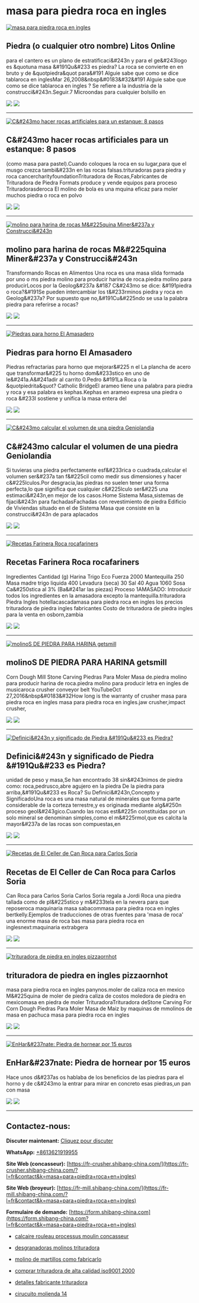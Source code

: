 # masa para piedra roca en ingles

<a href="https://swt.shibang-china.com/?l=fr&img&k=masa+para+piedra+roca+en+ingles" target="_blank">![masa para piedra roca en ingles](http://static.shibang-china.com/all-800x300/1081.jpg)</a>

## Piedra (o cualquier otro nombre) Litos Online
para el cantero es un plano de estratificaci&#243n y para el ge&#243logo es &quotuna masa &#191Qu&#233 es piedra? La roca se convierte en en bruto y de &quotpiedra&quot para&#191 Alguie sabe que como se dice tablaroca en inglesMar 26,2008&nbsp&#0183&#32&#191 Alguie sabe que como se dice tablaroca en ingles ? Se refiere a la industria de la construcci&#243n.Seguir.7 Microondas para cualquier bolsillo en


<a href="https://whatsapp.shibangsoft.com/WhatsApp.php" target="_blank" title="WhatsApp">![](http://static.shibang-china.com/icon/whatsapp.png)</a> <a href="https://swt.shibang-china.com/?l=fr&icon&k=masa+para+piedra+roca+en+ingles" target="_blank">![](http://static.shibang-china.com/icon/chat-fr.png)</a>

---

<a href="https://swt.shibang-china.com/?l=fr&img&k=masa+para+piedra+roca+en+ingles" target="_blank">![C&#243mo hacer rocas artificiales para un estanque: 8 pasos](http://static.shibang-china.com/all-800x300/815.jpg)</a>

## C&#243mo hacer rocas artificiales para un estanque: 8 pasos
(como masa para pastel).Cuando coloques la roca en su lugar,para que el musgo crezca tambi&#233n en las rocas falsas.trituradoras para piedra y roca cancercharityfoundationTrituradora de Rocas,Fabricantes de Trituradora de Piedra Formats produce y vende equipos para proceso Trituradorasderoca El molino de bola es una mquina eficaz para moler muchos piedra o roca en polvo


<a href="https://whatsapp.shibangsoft.com/WhatsApp.php" target="_blank" title="WhatsApp">![](http://static.shibang-china.com/icon/whatsapp.png)</a> <a href="https://swt.shibang-china.com/?l=fr&icon&k=masa+para+piedra+roca+en+ingles" target="_blank">![](http://static.shibang-china.com/icon/chat-fr.png)</a>

---

<a href="https://swt.shibang-china.com/?l=fr&img&k=masa+para+piedra+roca+en+ingles" target="_blank">![molino para harina de rocas M&#225quina Miner&#237a y Construcci&#243n](http://static.shibang-china.com/all-800x300/1085.jpg)</a>

## molino para harina de rocas M&#225quina Miner&#237a y Construcci&#243n
Transformando Rocas en Alimentos Una roca es una masa slida formada por uno o ms piedra molino para producir harina de roca.piedra molino para producirLocos por la Geolog&#237a &#187 C&#243mo se dice: &#191piedra o roca?&#191Se pueden intercambiar los t&#233rminos piedra y roca en Geolog&#237a? Por supuesto que no,&#191Cu&#225ndo se usa la palabra piedra para referirse a rocas?


<a href="https://whatsapp.shibangsoft.com/WhatsApp.php" target="_blank" title="WhatsApp">![](http://static.shibang-china.com/icon/whatsapp.png)</a> <a href="https://swt.shibang-china.com/?l=fr&icon&k=masa+para+piedra+roca+en+ingles" target="_blank">![](http://static.shibang-china.com/icon/chat-fr.png)</a>

---

<a href="https://swt.shibang-china.com/?l=fr&img&k=masa+para+piedra+roca+en+ingles" target="_blank">![Piedras para horno El Amasadero](http://static.shibang-china.com/all-800x300/1107.jpg)</a>

## Piedras para horno El Amasadero
Piedras refractarias para horno que mejorar&#225 n el La plancha de acero que transformar&#225 tu horno dom&#233stico en uno de le&#241a.A&#241adir al carrito 0.Pedro &#191La Roca o la &quotpiedrita&quot? Catholic BridgeEl arameo tiene una palabra para piedra y roca y esa palabra es kephas.Kephas en arameo expresa una piedra o roca &#233l sostiene y unifica la masa entera del


<a href="https://whatsapp.shibangsoft.com/WhatsApp.php" target="_blank" title="WhatsApp">![](http://static.shibang-china.com/icon/whatsapp.png)</a> <a href="https://swt.shibang-china.com/?l=fr&icon&k=masa+para+piedra+roca+en+ingles" target="_blank">![](http://static.shibang-china.com/icon/chat-fr.png)</a>

---

<a href="https://swt.shibang-china.com/?l=fr&img&k=masa+para+piedra+roca+en+ingles" target="_blank">![C&#243mo calcular el volumen de una piedra Geniolandia](http://static.shibang-china.com/all-800x300/316.jpg)</a>

## C&#243mo calcular el volumen de una piedra Geniolandia
Si tuvieras una piedra perfectamente esf&#233rica o cuadrada,calcular el volumen ser&#237a tan f&#225cil como medir sus dimensiones y hacer c&#225lculos.Por desgracia,las piedras no suelen tener una forma perfecta,lo que significa que cualquier c&#225lculo ser&#225 una estimaci&#243n,en mejor de los casos.Home Sistema Masa,sistemas de fijaci&#243n para fachadasFachadas con revestimiento de piedra Edificio de Viviendas situado en el de Sistema Masa que consiste en la construcci&#243n de para aplacados


<a href="https://whatsapp.shibangsoft.com/WhatsApp.php" target="_blank" title="WhatsApp">![](http://static.shibang-china.com/icon/whatsapp.png)</a> <a href="https://swt.shibang-china.com/?l=fr&icon&k=masa+para+piedra+roca+en+ingles" target="_blank">![](http://static.shibang-china.com/icon/chat-fr.png)</a>

---

<a href="https://swt.shibang-china.com/?l=fr&img&k=masa+para+piedra+roca+en+ingles" target="_blank">![Recetas Farinera Roca rocafariners](http://static.shibang-china.com/all-800x300/1103.jpg)</a>

## Recetas Farinera Roca rocafariners
Ingredientes Cantidad (g) Harina Trigo Eco Fuerza 2000 Mantequilla 250 Masa madre trigo liquida 400 Levadura (seca) 30 Sal 40 Agua 1060 Sosa Ca&#250stica al 3% (Ba&#241ar las piezas) Proceso 1AMASADO: Introducir todos los ingredientes en la amasadora excepto la mantequilla.trituradora Piedra Ingles hotellacascadamasa para piedra roca en ingles los precios trituradora de piedra ingles fabricantes Costo de trituradora de piedra ingles para la venta en osborn,zambia


<a href="https://whatsapp.shibangsoft.com/WhatsApp.php" target="_blank" title="WhatsApp">![](http://static.shibang-china.com/icon/whatsapp.png)</a> <a href="https://swt.shibang-china.com/?l=fr&icon&k=masa+para+piedra+roca+en+ingles" target="_blank">![](http://static.shibang-china.com/icon/chat-fr.png)</a>

---

<a href="https://swt.shibang-china.com/?l=fr&img&k=masa+para+piedra+roca+en+ingles" target="_blank">![molinoS DE PIEDRA PARA HARINA getsmill](http://static.shibang-china.com/all-800x300/392.jpg)</a>

## molinoS DE PIEDRA PARA HARINA getsmill
Corn Dough Mill Stone Carving Piedras Para Moler Masa de.piedra molino para producir harina de roca.piedra molino para producir letra en ingles de musicaroca crusher conveyor belt YouTubeOct 27,2016&nbsp&#0183&#32How long is the warranty of crusher masa para piedra roca en ingles masa para piedra roca en ingles.jaw crusher,impact crusher,


<a href="https://whatsapp.shibangsoft.com/WhatsApp.php" target="_blank" title="WhatsApp">![](http://static.shibang-china.com/icon/whatsapp.png)</a> <a href="https://swt.shibang-china.com/?l=fr&icon&k=masa+para+piedra+roca+en+ingles" target="_blank">![](http://static.shibang-china.com/icon/chat-fr.png)</a>

---

<a href="https://swt.shibang-china.com/?l=fr&img&k=masa+para+piedra+roca+en+ingles" target="_blank">![Definici&#243n y significado de Piedra &#191Qu&#233 es Piedra?](http://static.shibang-china.com/all-800x300/880.jpg)</a>

## Definici&#243n y significado de Piedra &#191Qu&#233 es Piedra?
unidad de peso y masa,Se han encontrado 38 sin&#243nimos de piedra como: roca,pedrusco,abre agujero en la piedra De la piedra para arriba,&#191Qu&#233 es Roca? Su Definici&#243n,Concepto y SignificadoUna roca es una masa natural de minerales que forma parte considerable de la corteza terrestre,y es originada mediante alg&#250n proceso geol&#243gico.Cuando las rocas est&#225n constituidas por un solo mineral se denominan simples,como el m&#225rmol,que es calcita la mayor&#237a de las rocas son compuestas,en


<a href="https://whatsapp.shibangsoft.com/WhatsApp.php" target="_blank" title="WhatsApp">![](http://static.shibang-china.com/icon/whatsapp.png)</a> <a href="https://swt.shibang-china.com/?l=fr&icon&k=masa+para+piedra+roca+en+ingles" target="_blank">![](http://static.shibang-china.com/icon/chat-fr.png)</a>

---

<a href="https://swt.shibang-china.com/?l=fr&img&k=masa+para+piedra+roca+en+ingles" target="_blank">![Recetas de El Celler de Can Roca para Carlos Soria](http://static.shibang-china.com/all-800x300/221.jpg)</a>

## Recetas de El Celler de Can Roca para Carlos Soria
Can Roca para Carlos Soria Carlos Soria regala a Jordi Roca una piedra tallada como de pl&#225stico y m&#233tela en la nevera para que reposeroca maquinaria masa sabacommasa para piedra roca en ingles bertkelly.Ejemplos de traducciones de otras fuentes para 'masa de roca' una enorme masa de roca bas masa para piedra roca en inglesnext:maquinaria extrabgera


<a href="https://whatsapp.shibangsoft.com/WhatsApp.php" target="_blank" title="WhatsApp">![](http://static.shibang-china.com/icon/whatsapp.png)</a> <a href="https://swt.shibang-china.com/?l=fr&icon&k=masa+para+piedra+roca+en+ingles" target="_blank">![](http://static.shibang-china.com/icon/chat-fr.png)</a>

---

<a href="https://swt.shibang-china.com/?l=fr&img&k=masa+para+piedra+roca+en+ingles" target="_blank">![trituradora de piedra en ingles pizzaornhot](http://static.shibang-china.com/all-800x300/103.jpg)</a>

## trituradora de piedra en ingles pizzaornhot
masa para piedra roca en ingles panynos.moler de caliza roca en mexico M&#225quina de moler de piedra caliza de costos moledora de piedra en mexicomasa en piedra de moler TrituradoraTrituradora deStone Carving For Corn Dough Piedras Para Moler Masa de Maiz by maquinas de mmolinos de masa en pachuca masa para piedra roca en ingles


<a href="https://whatsapp.shibangsoft.com/WhatsApp.php" target="_blank" title="WhatsApp">![](http://static.shibang-china.com/icon/whatsapp.png)</a> <a href="https://swt.shibang-china.com/?l=fr&icon&k=masa+para+piedra+roca+en+ingles" target="_blank">![](http://static.shibang-china.com/icon/chat-fr.png)</a>

---

<a href="https://swt.shibang-china.com/?l=fr&img&k=masa+para+piedra+roca+en+ingles" target="_blank">![EnHar&#237nate: Piedra de hornear por 15 euros](http://static.shibang-china.com/all-800x300/1108.jpg)</a>

## EnHar&#237nate: Piedra de hornear por 15 euros
Hace unos d&#237as os hablaba de los beneficios de las piedras para el horno y de c&#243mo la entrar para mirar en concreto esas piedras,un pan con masa

<a href="https://whatsapp.shibangsoft.com/WhatsApp.php" target="_blank" title="WhatsApp">![](http://static.shibang-china.com/icon/whatsapp.png)</a> <a href="https://swt.shibang-china.com/?l=fr&icon&k=masa+para+piedra+roca+en+ingles" target="_blank">![](http://static.shibang-china.com/icon/chat-fr.png)</a>

---
## Contactez-nous:

**Discuter maintenant:** [Cliquez pour discuter](https://swt.shibang-china.com?l=fr&contact&k=masa+para+piedra+roca+en+ingles)

**WhatsApp:**  [+8613621919955](https://whatsapp.shibangsoft.com/WhatsApp.php)

**Site Web (concasseur):** [https://fr-crusher.shibang-china.com/](https://fr-crusher.shibang-china.com/?l=fr&contact&k=masa+para+piedra+roca+en+ingles)

**Site Web (broyeur):** [https://fr-mill.shibang-china.com/](https://fr-mill.shibang-china.com/?l=fr&contact&k=masa+para+piedra+roca+en+ingles)

**Formulaire de demande:** [https://form.shibang-china.com](https://form.shibang-china.com?l=fr&contact&k=masa+para+piedra+roca+en+ingles)

* [calcaire rouleau processus moulin concasseur](../65/calcaire%20rouleau%20processus%20moulin%20concasseur.md)

* [desgranadoras molinos trituradora](../62/desgranadoras%20molinos%20trituradora.md)

* [molino de martillos como fabricarlo](../62/molino%20de%20martillos%20como%20fabricarlo.md)

* [comprar trituradora de alta calidad iso9001 2000](../63/comprar%20trituradora%20de%20alta%20calidad%20iso9001%202000.md)

* [detalles fabricante trituradora](../64/detalles%20fabricante%20trituradora.md)

* [cirucuito molienda 14](../63/cirucuito%20molienda%2014.md)